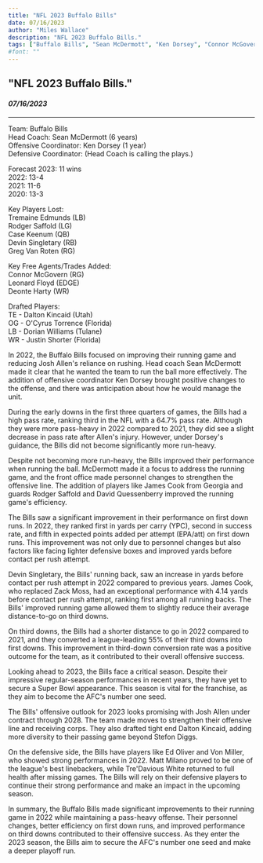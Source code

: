 ```yaml
---
title: "NFL 2023 Buffalo Bills"
date: 07/16/2023
author: "Miles Wallace"
description: "NFL 2023 Buffalo Bills."
tags: ["Buffalo Bills", "Sean McDermott", "Ken Dorsey", "Connor McGovern", "Leonard Floyd", "Deonte Harty", "Dalton Kincaid", "O'cyrus Torrence", "Dorian Williams", "Justin Shorter", "Josh Allen", "James Cook", "Stefon Diggs", "Ed Oliver", "Von Miller",  ]
#font: ""
---
```

## "NFL 2023 Buffalo Bills."
#### _07/16/2023_ 
____
Team: Buffalo Bills  
Head Coach: Sean McDermott (6 years)  
Offensive Coordinator: Ken Dorsey (1 year)  
Defensive Coordinator: (Head Coach is calling the plays.)  
  
Forecast 2023: 11 wins  
2022: 13-4  
2021: 11-6  
2020: 13-3  
  
Key Players Lost:  
Tremaine Edmunds (LB)  
Rodger Saffold (LG)  
Case Keenum (QB)  
Devin Singletary (RB)  
Greg Van Roten (RG)  
  
Key Free Agents/Trades Added:  
Connor McGovern (RG)  
Leonard Floyd (EDGE)  
Deonte Harty (WR)  
  
Drafted Players:  
TE - Dalton Kincaid (Utah)  
OG - O'Cyrus Torrence (Florida)  
LB - Dorian Williams (Tulane)  
WR - Justin Shorter (Florida)  
  
In 2022, the Buffalo Bills focused on improving their running game and reducing Josh Allen's reliance on rushing. Head coach Sean McDermott made it clear that he wanted the team to run the ball more effectively. The addition of offensive coordinator Ken Dorsey brought positive changes to the offense, and there was anticipation about how he would manage the unit.

During the early downs in the first three quarters of games, the Bills had a high pass rate, ranking third in the NFL with a 64.7% pass rate. Although they were more pass-heavy in 2022 compared to 2021, they did see a slight decrease in pass rate after Allen's injury. However, under Dorsey's guidance, the Bills did not become significantly more run-heavy.

Despite not becoming more run-heavy, the Bills improved their performance when running the ball. McDermott made it a focus to address the running game, and the front office made personnel changes to strengthen the offensive line. The addition of players like James Cook from Georgia and guards Rodger Saffold and David Quessenberry improved the running game's efficiency.

The Bills saw a significant improvement in their performance on first down runs. In 2022, they ranked first in yards per carry (YPC), second in success rate, and fifth in expected points added per attempt (EPA/att) on first down runs. This improvement was not only due to personnel changes but also factors like facing lighter defensive boxes and improved yards before contact per rush attempt.

Devin Singletary, the Bills' running back, saw an increase in yards before contact per rush attempt in 2022 compared to previous years. James Cook, who replaced Zack Moss, had an exceptional performance with 4.14 yards before contact per rush attempt, ranking first among all running backs. The Bills' improved running game allowed them to slightly reduce their average distance-to-go on third downs.

On third downs, the Bills had a shorter distance to go in 2022 compared to 2021, and they converted a league-leading 55% of their third downs into first downs. This improvement in third-down conversion rate was a positive outcome for the team, as it contributed to their overall offensive success.

Looking ahead to 2023, the Bills face a critical season. Despite their impressive regular-season performances in recent years, they have yet to secure a Super Bowl appearance. This season is vital for the franchise, as they aim to become the AFC's number one seed.

The Bills' offensive outlook for 2023 looks promising with Josh Allen under contract through 2028. The team made moves to strengthen their offensive line and receiving corps. They also drafted tight end Dalton Kincaid, adding more diversity to their passing game beyond Stefon Diggs.

On the defensive side, the Bills have players like Ed Oliver and Von Miller, who showed strong performances in 2022. Matt Milano proved to be one of the league's best linebackers, while Tre'Davious White returned to full health after missing games. The Bills will rely on their defensive players to continue their strong performance and make an impact in the upcoming season.

In summary, the Buffalo Bills made significant improvements to their running game in 2022 while maintaining a pass-heavy offense. Their personnel changes, better efficiency on first down runs, and improved performance on third downs contributed to their offensive success. As they enter the 2023 season, the Bills aim to secure the AFC's number one seed and make a deeper playoff run.